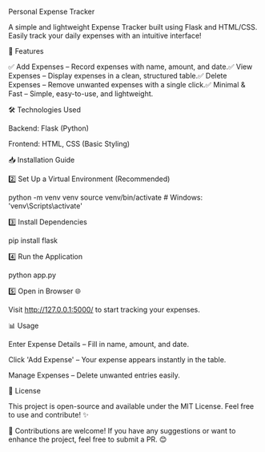 Personal Expense Tracker

A simple and lightweight Expense Tracker built using Flask and HTML/CSS. Easily track your daily expenses with an intuitive interface!

🚀 Features

✅ Add Expenses – Record expenses with name, amount, and date.✅ View Expenses – Display expenses in a clean, structured table.✅ Delete Expenses – Remove unwanted expenses with a single click.✅ Minimal & Fast – Simple, easy-to-use, and lightweight.

🛠️ Technologies Used

Backend: Flask (Python)

Frontend: HTML, CSS (Basic Styling)

📥 Installation Guide


2️⃣ Set Up a Virtual Environment (Recommended)

python -m venv venv
source venv/bin/activate  # Windows: 'venv\Scripts\activate'

3️⃣ Install Dependencies

pip install flask

4️⃣ Run the Application

python app.py

5️⃣ Open in Browser 🌐

Visit http://127.0.0.1:5000/ to start tracking your expenses.

📊 Usage

Enter Expense Details – Fill in name, amount, and date.

Click 'Add Expense' – Your expense appears instantly in the table.

Manage Expenses – Delete unwanted entries easily.

📜 License

This project is open-source and available under the MIT License. Feel free to use and contribute! ✨

🎯 Contributions are welcome! If you have any suggestions or want to enhance the project, feel free to submit a PR. 😊


